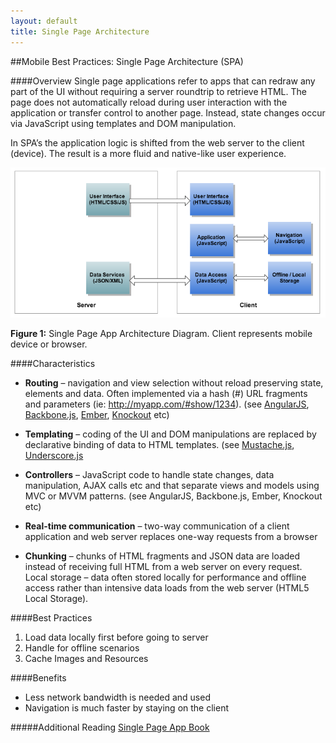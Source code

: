 ```yaml
---
layout: default
title: Single Page Architecture
---
```


##Mobile Best Practices: Single Page Architecture (SPA)

####Overview
Single page applications refer to apps that can redraw any part of the UI without requiring a server roundtrip to retrieve HTML. The page does not automatically reload during user interaction with the application or transfer control to another page. Instead, state changes occur via JavaScript using templates and DOM manipulation. 

In SPA’s the application logic is shifted from the web server to the client (device). The result is a more fluid and native-like user experience. 

![image](images/spa.png)

**Figure 1:** Single Page App Architecture Diagram. Client represents mobile device or browser.


####Characteristics

+ **Routing** – navigation and view selection without reload preserving state, elements and data. Often implemented via a hash (#) URL fragments and parameters (ie: http://myapp.com/#show/1234). (see [AngularJS](http://angularjs.org), [Backbone.js](http://backbonejs.org), [Ember](http://emberjs.com), [Knockout](http://knockoutjs.com) etc)

+ **Templating** – coding of the UI and DOM manipulations are replaced by declarative binding of data to HTML templates. (see [Mustache.js](http://mustache.github.io/), [Underscore.js](http://underscorejs.org)

+ **Controllers** – JavaScript code to handle state changes, data manipulation, AJAX calls etc and that separate views and models using MVC or MVVM patterns. (see AngularJS, Backbone.js, Ember, Knockout etc)

+ **Real-time communication** – two-way communication of a client application and web server replaces one-way requests from a browser

+ **Chunking** – chunks of HTML fragments and JSON data are loaded instead of receiving full HTML from a web server on every request. 
Local storage – data often stored locally for performance and offline access rather than intensive data loads from the web server (HTML5 Local Storage).


####Best Practices
1. Load data locally first before going to server
2. Handle for offline scenarios
3. Cache Images and Resources

####Benefits
+ Less network bandwidth is needed and used
+ Navigation is much faster by staying on the client

#####Additional Reading
[Single Page App Book](http://singlepageappbook.com/)
